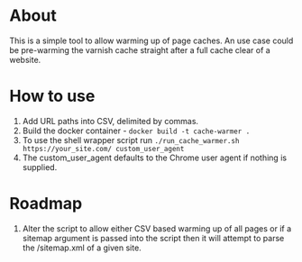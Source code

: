 # About

This is a simple tool to allow warming up of page caches.
An use case could be pre-warming the varnish cache straight after a full cache clear of a website.

# How to use

1. Add URL paths into CSV, delimited by commas.
2. Build the docker container - `docker build -t cache-warmer .`
3. To use the shell wrapper script run `./run_cache_warmer.sh https://your_site.com/ custom_user_agent`
4. The custom_user_agent defaults to the Chrome user agent if nothing is supplied.

# Roadmap

1. Alter the script to allow either CSV based warming up of all pages or if a sitemap argument is passed into the script then it will attempt to parse the /sitemap.xml of a given site.
